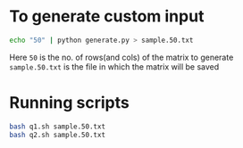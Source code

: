 # To generate custom input
```bash
echo "50" | python generate.py > sample.50.txt
```
Here `50` is the no. of rows(and cols) of the matrix to generate  
`sample.50.txt` is the file in which the matrix will be saved 

# Running scripts
```bash
bash q1.sh sample.50.txt
bash q2.sh sample.50.txt
```
